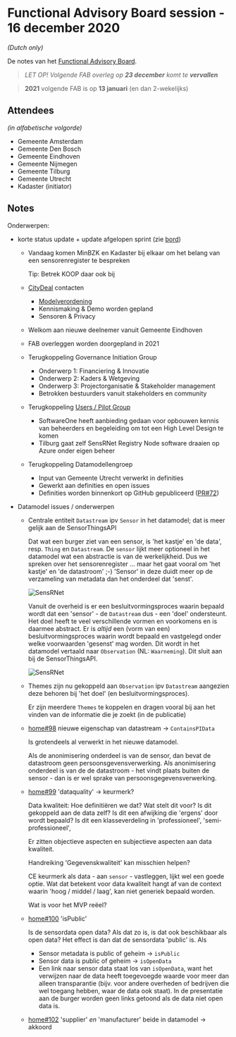 # Functional Advisory Board session - 16 december 2020

_(Dutch only)_

De notes van het [Functional Advisory Board](../docs/FAB.md).

> _LET OP! Volgende FAB overleg op **23 december** komt te **vervallen**_

> **2021** volgende FAB is op **13 januari** (en dan 2-wekelijks)

## Attendees

_(in alfabetische volgorde)_

- Gemeente Amsterdam
- Gemeente Den Bosch
- Gemeente Eindhoven
- Gemeente Nijmegen
- Gemeente Tilburg
- Gemeente Utrecht
- Kadaster (initiator)

## Notes

Onderwerpen:

- korte status update + update afgelopen sprint (zie [bord](https://github.com/orgs/kadaster-labs/projects/1))
  
  - Vandaag komen MinBZK en Kadaster bij elkaar om het belang van een sensorenregister te bespreken
    
    Tip: Betrek KOOP daar ook bij
    
  - [CityDeal](https://agendastad.nl/citydeal/een-slimme-stad-zo-doe-je-dat/) contacten
    - [Modelverordening](https://future-city.nl/modelverordening/)
    - Kennismaking & Demo worden gepland
    - Sensoren & Privacy
  
  - Welkom aan nieuwe deelnemer vanuit Gemeente Eindhoven
  
  - FAB overleggen worden doorgepland in 2021
  
  - Terugkoppeling Governance Initiation Group
    - Onderwerp 1: Financiering & Innovatie
    - Onderwerp 2: Kaders & Wetgeving
    - Onderwerp 3: Projectorganisatie & Stakeholder management
    - Betrokken bestuurders vanuit stakeholders en community
  
  - Terugkoppeling [Users / Pilot Group](../docs/UsersGroup.md)
    - SoftwareOne heeft aanbieding gedaan voor opbouwen kennis van beheerders en begeleiding om tot een High Level Design te komen
    - Tilburg gaat zelf SensRNet Registry Node software draaien op Azure onder eigen beheer
  
  - Terugkoppeling Datamodellengroep
    - Input van Gemeente Utrecht verwerkt in definities
    - Gewerkt aan definities en open issues
    - Definities worden binnenkort op GitHub gepubliceerd ([PR#72](https://github.com/kadaster-labs/sensrnet-home/pull/72))
    
- Datamodel issues / onderwerpen

  - Centrale entiteit `Datastream` ipv `Sensor` in het datamodel; dat is meer gelijk aan de SensorThingsAPI
    
    Dat wat een burger ziet van een sensor, is 'het kastje' en 'de data', resp. `Thing` en `Datastream`. De `sensor` lijkt meer optioneel in het datamodel wat een abstractie is van de werkelijkheid. Dus we spreken over het sensorenregister ... maar het gaat vooral om 'het kastje' en 'de datastroom' ;-) 'Sensor' in deze duidt meer op de verzameling van metadata dan het onderdeel dat 'senst'.
    
    ![SensRNet](images/SensRNet-Sensor-vs-Thing-and-Datastream.png)
    
    Vanuit de overheid is er een besluitvormingsproces waarin bepaald wordt dat een 'sensor' - de `Datastream` dus - een 'doel' ondersteunt. Het doel heeft te veel verschillende vormen en voorkomens en is daarmee abstract. Er is _altijd_ een (vorm van een) besluitvormingsproces waarin wordt bepaald en vastgelegd onder welke voorwaarden 'gesenst' mag worden. Dit wordt in het datamodel vertaald naar `Observation` (NL: `Waarneming`). Dit sluit aan bij de SensorThingsAPI.
    
    ![SensRNet](images/SensRNet-Observation.png)    
  
  
  - Themes zijn nu gekoppeld aan `Observation` ipv `Datastream` aangezien deze behoren bij 'het doel' (en besluitvormingsproces).
    
    Er zijn meerdere `Themes` te koppelen en dragen vooral bij aan het vinden van de informatie die je zoekt (in de publicatie)
  
  - [home#98](https://github.com/kadaster-labs/sensrnet-home/issues/98) nieuwe eigenschap van datastream -> `ContainsPIData`
    
    Is grotendeels al verwerkt in het nieuwe datamodel.
    
    Als de anonimisering onderdeel is van de sensor, dan bevat de datastroom geen persoonsgevensverwerking. Als anonimisering onderdeel is van de de datastroom - het vindt plaats buiten de sensor - dan is er wel sprake van persoonsgegevensverwerking.
    
  - [home#99](https://github.com/kadaster-labs/sensrnet-home/issues/99) 'dataquality' -> keurmerk?
    
    Data kwaliteit: Hoe definitiëren we dat? Wat stelt dit voor? Is dit gekoppeld aan de data zelf? Is dit een afwijking die 'ergens' door wordt bepaald? Is dit een klasseverdeling in 'professioneel', 'semi-professioneel', 
    
    Er zitten objectieve aspecten en subjectieve aspecten aan data kwaliteit.
    
    Handreiking 'Gegevenskwaliteit' kan misschien helpen?
    
    CE keurmerk als data  - aan `sensor` - vastleggen, lijkt wel een goede optie. Wat dat betekent voor data kwaliteit hangt af van de context waarin 'hoog / middel / laag', kan niet generiek bepaald worden.
    
    Wat is voor het MVP reëel?
    
  - [home#100](https://github.com/kadaster-labs/sensrnet-home/issues/100) 'isPublic'
    
    Is de sensordata open data? Als dat zo is, is dat ook beschikbaar als open data? Het effect is dan dat de sensordata 'public' is. Als 
    
    - Sensor metadata is public of geheim -> `isPublic`
    - Sensor data is public of geheim -> `isOpenData`
    - Een link naar sensor data staat los van `isOpenData`, want het verwijzen naar de data heeft toegevoegde waarde voor meer dan alleen transparantie (bijv. voor andere overheden of bedrijven die wel toegang hebben, waar de data ook staat). In de presentatie aan de burger worden geen links getoond als de data niet open data is.

  - [home#102](https://github.com/kadaster-labs/sensrnet-home/issues/102) 'supplier' _en_ 'manufacturer' beide in datamodel -> akkoord
  
